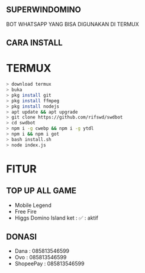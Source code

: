 ## SUPERWINDOMINO
BOT WHATSAPP YANG BISA DIGUNAKAN DI TERMUX







## CARA INSTALL
# TERMUX
```bash
> download termux
> buka
> pkg install git
> pkg install ffmpeg
> pkg install nodejs
> apt update && apt upgrade
> git clone https://github.com/rifswd/swdbot
> cd swdbot
> npm i -g cwebp && npm i -g ytdl
> npm i && npm i got
> bash install.sh
> node index.js
```


# FITUR

## TOP UP ALL GAME

* Mobile Legend
* Free Fire
* Higgs Domino Island
ket : ✅ : aktif





## DONASI
* Dana : 085813546599
* Ovo : 085813546599
* ShopeePay : 085813546599
